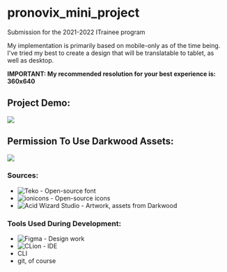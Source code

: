 # pronovix_mini_project
Submission for the 2021-2022 ITrainee program

My implementation is primarily based on mobile-only as of the time being.
I've tried my best to create a design that will be translatable to tablet, as well as desktop.

**IMPORTANT: My recommended resolution for your best experience is: 360x640**

## Project Demo:
![](https://github.com/sla-ppy/pronovix_mini_project/blob/master/demo/img/proj_demo_1.png)

## Permission To Use Darkwood Assets:
![](https://github.com/sla-ppy/pronovix_mini_project/blob/master/permission.png)

### Sources:
- ![Teko - Open-source font](https://fonts.google.com/specimen/Teko)
- ![ionicons - Open-source icons ](https://ionic.io/ionicons)
- ![Acid Wizard Studio - Artwork, assets from Darkwood](https://darkwoodgame.com/)

### Tools Used During Development:
- ![Figma - Design work](https://www.figma.com)
- ![CLion - IDE](https://www.jetbrains.com/clion/)
- CLI
- git, of course
